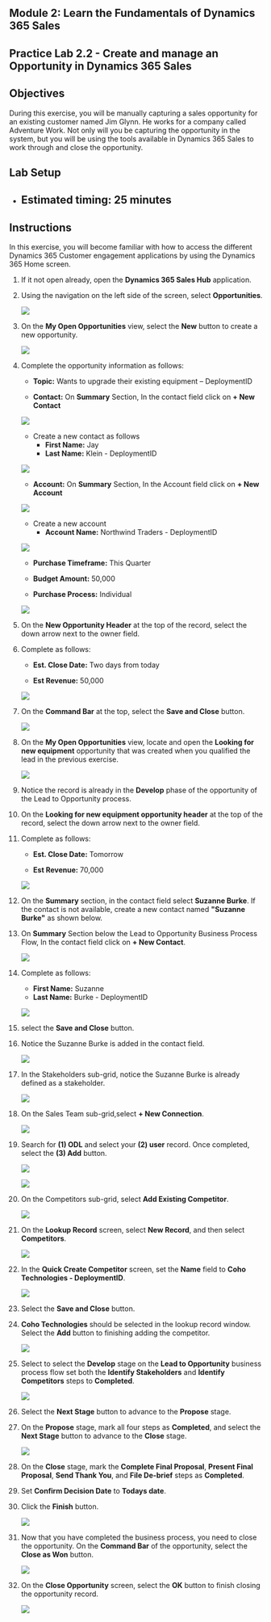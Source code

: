 ## Module 2: Learn the Fundamentals of Dynamics 365 Sales

## Practice Lab 2.2 - Create and manage an Opportunity in Dynamics 365 Sales 

## Objectives

During this exercise, you will be manually capturing a sales opportunity for an existing customer named Jim Glynn. He works for a company called Adventure Work. Not only will you be capturing the opportunity in the system, but you will be using the tools available in Dynamics 365 Sales to work through and close the opportunity.


## Lab Setup

  - ## Estimated timing: 25 minutes

## Instructions

In this exercise, you will become familiar with how to access the different Dynamics 365 Customer engagement applications by using the Dynamics 365 Home screen. 

1. If it not open already, open the **Dynamics 365 Sales Hub** application. 

1. Using the navigation on the left side of the screen, select **Opportunities**. 

   ![](images/Image-13.png)

1. On the **My Open Opportunities** view, select the **New** button to create a new opportunity.

   ![](images/Image-14.png)

1. Complete the opportunity information as follows:

	- **Topic:** Wants to upgrade their existing equipment – DeploymentID

	- **Contact:** On **Summary** Section, In the contact field click on **+ New Contact**

	![](images/Image-22.png)
	  
	 - Create a new contact as follows
	     - **First Name:** Jay 
   	     - **Last Name:** Klein - DeploymentID
   	     
	  ![](images/add-user-jay.png)

	- **Account:** On **Summary** Section, In the Account field click on **+ New Account**

	![](images/add-account-select.png)
	  
	 - Create a new account
	     - **Account Name:** Northwind Traders - DeploymentID
	      
	  ![](images/add-account.png)
	
	- **Purchase Timeframe:** This Quarter

	- **Budget Amount:** 50,000

	- **Purchase Process:** Individual

   ![](images/Image-15.png)

1. On the **New Opportunity Header** at the top of the record, select the down arrow next to the owner field. 

1. Complete as follows:

	- **Est. Close Date:** Two days from today

	- **Est Revenue:** 50,000
	
   ![](images/Image-16.png)

1. On the **Command Bar** at the top, select the **Save and Close** button. 

   ![](images/Image-17.png)

1. On the **My Open Opportunities** view, locate and open the **Looking for new equipment** opportunity that was created when you qualified the lead in the previous exercise. 

   ![](images/Image-19.png)

1. Notice the record is already in the **Develop** phase of the opportunity of the Lead to Opportunity process. 

1. On the **Looking for new equipment opportunity header** at the top of the record, select the down arrow next to the owner field. 

1. Complete as follows:

	- **Est. Close Date:** Tomorrow

	- **Est Revenue:** 70,000

   ![](images/Image-21.png)

1. On the **Summary** section, in the contact field select **Suzanne Burke**. If the contact is not available, create a new contact named **"Suzanne Burke"** as shown below. 

1. On **Summary** Section below the Lead to Opportunity Business Process Flow, In the contact field click on **+ New Contact**.

   ![](images/Image-22.png)

1. Complete as follows:
               
   - **First Name:** Suzanne
   - **Last Name:** Burke - DeploymentID

   ![](images/Image-23.png)

1. select the **Save and Close** button.

1. Notice the Suzanne Burke is added in the contact field.

   ![](images/Image-24.png)

1. In the Stakeholders sub-grid, notice the Suzanne Burke is already defined as a stakeholder. 

   ![](images/Image-25.png)

1. On the Sales Team sub-grid,select **+ New Connection**. 

   ![](images/Image-26.png)

1. Search for **(1) ODL** and select your **(2) user** record. Once completed, select the **(3) Add** button.

   ![](images/odl-1.png)

   ![](images/odl-2.png)

1. On the Competitors sub-grid, select **Add Existing Competitor**. 

   ![](images/Image-27.png)

1. On the **Lookup Record** screen, select **New Record**, and then select **Competitors**.

   ![](images/Image-28.png)

1. In the **Quick Create Competitor** screen, set the **Name** field to **Coho Technologies - DeploymentID**.

   ![](images/Image-29.png)

1. Select the **Save and Close** button.

1. **Coho Technologies** should be selected in the lookup record window. Select the **Add** button to finishing adding the competitor. 

   ![](images/Image-30.png)

1. Select to select the **Develop** stage on the **Lead to Opportunity** business process flow set both the **Identify Stakeholders** and **Identify Competitors** steps to **Completed**. 

   ![](images/Image-31.png)

1. Select the **Next Stage** button to advance to the **Propose** stage.

1. On the **Propose** stage, mark all four steps as **Completed**, and select the **Next Stage** button to advance to the **Close** stage. 

   ![](images/Image-32.png)

1. On the **Close** stage, mark the **Complete Final Proposal**, **Present Final Proposal**, **Send Thank You**, and **File De-brief** steps as **Completed**. 

1. Set **Confirm Decision Date** to **Todays date**. 

1. Click the **Finish** button. 

   ![](images/Image-33.png)

1. Now that you have completed the business process, you need to close the opportunity. On the **Command Bar** of the opportunity, select the **Close as Won** button. 

   ![](images/Image-34.png)

1. On the **Close Opportunity** screen, select the **OK** button to finish closing the opportunity record. 

   ![](images/Image-35.png)
